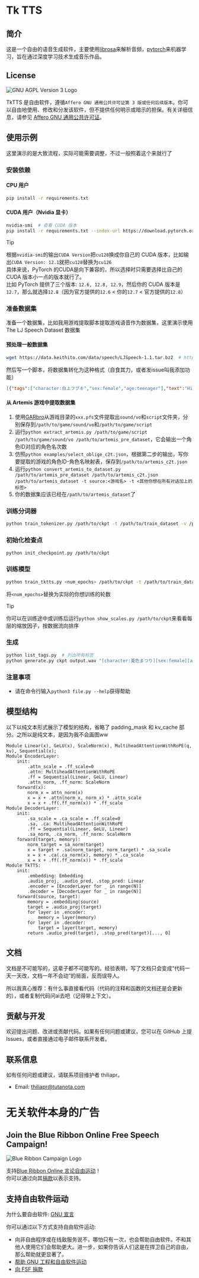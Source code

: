 # Tk TTS
## 简介
这是一个自由的语音生成软件，主要使用[librosa](https://librosa.org/)来解析音频，[pytorch](https://github.com/pytorch/pytorch/)来机器学习，旨在通过深度学习技术生成音乐作品。

## License
![GNU AGPL Version 3 Logo](https://www.gnu.org/graphics/agplv3-with-text-162x68.png)

TkTTS 是自由软件，遵循`Affero GNU 通用公共许可证第 3 版或任何后续版本`。你可以自由地使用、修改和分发该软件，但不提供任何明示或暗示的担保。有关详细信息，请参见 [Affero GNU 通用公共许可证](https://www.gnu.org/licenses/agpl-3.0.html)。

## 使用示例
这里演示的是大致流程，实际可能需要调整，不过一般照着这个来就行了

### 安装依赖
#### CPU 用户
```bash
pip install -r requirements.txt
```

#### CUDA 用户（Nvidia 显卡）
```bash
nvidia-smi  # 查看 CUDA 版本
pip install -r requirements.txt --index-url https://download.pytorch.org/whl/cu128 --extra-index-url https://pypi.org/simple
```

> [!TIP]
> 根据`nvidia-smi`的输出`CUDA Version`把`cu128`换成你自己的 CUDA 版本，比如输出`CUDA Version: 12.1`就把`cu128`替换为`cu126`  
> 具体来说，PyTorch 的CUDA是向下兼容的，所以选择时只需要选择比自己的 CUDA 版本小一点的版本就行了。  
> 比如 PyTorch 提供了三个版本: `12.6, 12.8, 12.9`，然后你的 CUDA 版本是`12.7`，那么就选择`12.8`（因为官方提供的`12.6` < 你的`12.7` < 官方提供的`12.8`）

### 准备数据集
准备一个数据集，比如我用游戏提取脚本提取游戏语音作为数据集，这里演示使用 The LJ Speech Dataset 数据集

#### 预处理一般数据集
```bash
wget https://data.keithito.com/data/speech/LJSpeech-1.1.tar.bz2  # https://keithito.com/LJ-Speech-Dataset/
```
然后写一个脚本，将数据集转化为这种格式（自食其力，或者发issue叫我添加功能）
```json
[{"tags":["character:白上フブキ","sex:female","age:teenager"],"text":"Hi Friends!"}]
```

#### 从 Artemis 游戏中提取数据集
1. 使用[GARbro](https://github.com/crskycode/GARbro)从游戏目录的`xxx.pfs`文件提取出`sound/vo`和`script`文件夹，分别保存到`/path/to/game/sound/vo`和`/path/to/game/script`
2. 运行`python extract_artemis.py /path/to/game/script /path/to/game/sound/vo /path/to/artemis_pre_dataset`，它会输出一个角色ID对应的角色名次数
3. 仿照`python examples/select_oblige_c2t.json`，根据第二步的输出，写你要提取的游戏的角色ID-角色名映射表，保存到`/path/to/artemis_c2t.json`
4. 运行`python convert_artemis_to_dataset.py /path/to/artemis_pre_dataset /path/to/artemis_c2t.json /path/to/artemis_dataset -t source:<游戏名> -t <其他你想在所有对话加上的标签>`
5. 你的数据集应该已经在`/path/to/artemis_dataset`了

### 训练分词器
```bash
python train_tokenizer.py /path/to/ckpt -t /path/to/train_dataset -v /path/to/val_dataset
```

### 初始化检查点
```bash
python init_checkpoint.py /path/to/ckpt
```

### 训练模型
```bash
python train_tktts.py <num_epochs> /path/to/ckpt -t /path/to/train_dataset -v /path/to/val_dataset
```
将`<num_epochs>`替换为实际的你想训练的轮数  
> [!TIP]
> 你可以在训练途中或训练后运行`python show_scales.py /path/to/ckpt`来看看每层的缩放因子，按数据流向排序

### 生成
```bash
python list_tags.py  # 列出所有标签
python generate.py ckpt output.wav "[character:夏色まつり][sex:female][age:teenager]ホロライブ所属のバーチャルyoutuber、夏色まつりだよっ！！"  # 生成语音（格式: `[标签1][标签2]...[标签N]文本`）
```

### 注意事项
- 请在命令行输入`python3 file.py --help`获得帮助

## 模型结构
以下以纯文本形式展示了模型的结构，省略了 padding_mask 和 kv_cache 部分。之所以是纯文本，是因为我不会画图ww
```plaintext
Module Linear(x), GeLU(x), ScaleNorm(x), MultiheadAttentionWithRoPE(q, kv), Sequential(x);
Module EncoderLayer:
    init:
        .attn_scale = .ff_scale=0
        .attn: MultiheadAttentionWithRoPE
        .ff = Sequential(Linear, GeLU, Linear)
        .attn_norm, .ff_norm: ScaleNorm
    forward(x):
        norm_x = attn_norm(x)
        x = x + .attn(norm_x, norm_x) * .attn_scale
        x = x + .ff(.ff_norm(x)) * .ff_scale
Module DecoderLayer:
    init:
        .sa_scale = .ca_scale = .ff_scale=0
        .sa, .ca: MultiheadAttentionWithRoPE
        .ff = Sequential(Linear, GeLU, Linear)
        .sa_norm, .ca_norm, .ff_norm: ScaleNorm
    forward(target, memory):
        norm_target = sa_norm(target)
        x = target + .sa(norm_target, norm_target) * .sa_scale
        x = x + .ca(.ca_norm(x), memory) * .ca_scale
        x = x + .ff(.ff_norm(x)) * .ff_scale
Module TkTTS:
    init:
        .embedding: Embedding
        .audio_proj, .audio_pred, .stop_pred: Linear
        .encoder = [EncoderLayer for _ in range(N)]
        .decoder = [DecoderLayer for _ in range(N)]
    forward(source, target):
        memory = .embedding(source)
        target = .audio_proj(target)
        for layer in .encoder:
            memory = layer(memory)
        for layer in .decoder:
            target = layer(target, memory)
        return .audio_pred(target), .stop_pred(target)[..., 0]
```

## 文档
文档是不可能写的，这辈子都不可能写的。经验表明，写了文档只会变成“代码一天一天改，文档一年不会动”的局面，反而误导人。

所以我真心推荐：有什么事直接看代码（代码的注释和函数的文档还是会更新的），或者复制代码问ai去吧（记得带上下文）。

## 贡献与开发
欢迎提出问题、改进或贡献代码。如果有任何问题或建议，您可以在 GitHub 上提 Issues，或者直接通过电子邮件联系开发者。

## 联系信息
如有任何问题或建议，请联系项目维护者 thiliapr。
- Email: thiliapr@tutanota.com

# 无关软件本身的广告
## Join the Blue Ribbon Online Free Speech Campaign!
![Blue Ribbon Campaign Logo](https://www.eff.org/files/brstrip.gif)

支持[Blue Ribbon Online 言论自由运动](https://www.eff.org/pages/blue-ribbon-campaign)！  
你可以通过向其[捐款](https://supporters.eff.org/donate)以表示支持。

## 支持自由软件运动
为什么要自由软件: [GNU 宣言](https://www.gnu.org/gnu/manifesto.html)

你可以通过以下方式支持自由软件运动:
- 向非自由程序或在线敌服务说不，哪怕只有一次，也会帮助自由软件。不和其他人使用它们会帮助更大。进一步，如果你告诉人们这是在捍卫自己的自由，那么帮助就更显著了。
- [帮助 GNU 工程和自由软件运动](https://www.gnu.org/help/help.html)
- [向 FSF 捐款](https://www.fsf.org/about/ways-to-donate/)
